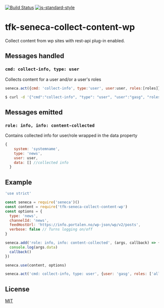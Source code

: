 [![Build Status](https://travis-ci.org/telemark/tfk-seneca-collect-content-wp.svg?branch=master)](https://travis-ci.org/telemark/tfk-seneca-collect-content-wp)
[![js-standard-style](https://img.shields.io/badge/code%20style-standard-brightgreen.svg?style=flat)](https://github.com/feross/standard)
# tfk-seneca-collect-content-wp
Collect content from wp sites with rest-api plug-in enabled.

## Messages handled

### ```cmd: collect-info, type: user```

Collects content for a user and/or a user's roles

```JavaScript
seneca.act({cmd: 'collect-info', type:'user', user:user, roles:[roles]}, (error, data) => {})
```

```bash
$ curl -d '{"cmd":"collect-info", "type": "user", "user":"gasg", "roles": ["alle"]}' -v http://localhost:8000/act
```

## Messages emitted

### ```role: info, info: content-collected```

Contains collected info for user/role wrapped in the data property

```JavaScript
{
    system: 'systemname',
    type: 'news',
    user: user,
    data: [] //collected info
  }
```

## Example

```JavaScript
'use strict'

const seneca = require('seneca')()
const content = require('tfk-seneca-collect-content-wp')
const options = {
  type: 'news',
  channelId: 'news',
  feedHostUrl: 'https://info.portalen.no/wp-json/wp/v2/posts',
  verbose: false // Turns logging on/off
}

seneca.add('role: info, info: content-collected', (args, callback) => {
  console.log(args.data)
  callback()
})

seneca.use(content, options)

seneca.act('cmd: collect-info, type: user', {user: 'gasg', roles: ['alle', 'administrasjonen']})
```

## License
[MIT](LICENSE)
